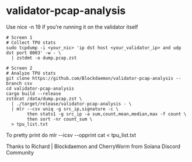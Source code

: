 # validator-pcap-analysis

Use nice -n 19 if you're running it on the validator itself

```
# Screen 1
# Collect TPU stats
sudo tcpdump -i <your_nic> 'ip dst host <your_validator_ip> and udp dst port 8003' -w - \
  | zstdmt -o dump.pcap.zst

# Screen 2
# Analyze TPU stats
git clone https://github.com/Blockdaemon/validator-pcap-analysis --branch csv
cd validator-pcap-analysis
cargo build --release
zstdcat /data/dump.pcap.zst \
  | ./target/release/validator-pcap-analysis - \
  | mlr --csv uniq -g src_ip,signature -c \
        then stats1 -g src_ip -a sum,count,mean,median,max -f count \
        then sort -nr count_sum \
  > tpu_list.txt
  ```
  
  To pretty print do mlr --icsv --opprint cat < tpu_list.txt
  
  Thanks to Richard | Blockdaemon and CherryWorm from Solana Discord Community
